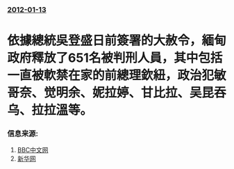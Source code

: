 ### [2012-01-13](/news/2012/01/13/index.md)

##### 
#  依據總統吳登盛日前簽署的大赦令，緬甸政府釋放了651名被判刑人員，其中包括一直被軟禁在家的前總理欽紐，政治犯敏哥奈、觉明余、妮拉婷、甘比拉、吴昆吞乌、拉拉溫等。




### 信息来源:

1. [BBC中文网](http://www.bbc.co.uk/zhongwen/simp/world/2012/01/120113_burma_prisoners_profiles.shtml)
2. [新华网](http://news.xinhuanet.com/world/2012-01/13/c_111435949.htm)
